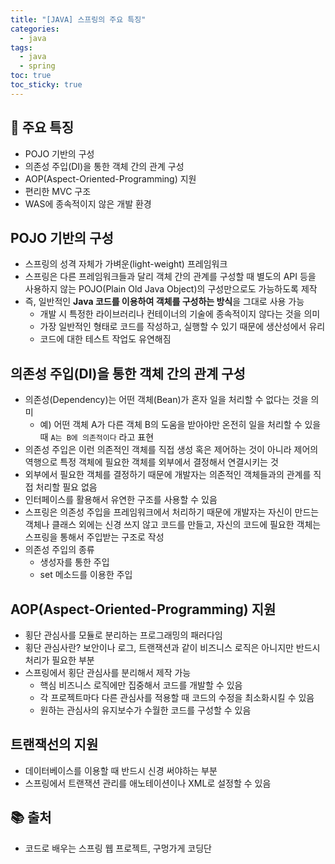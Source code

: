 ```yaml
---
title: "[JAVA] 스프링의 주요 특징"
categories:
  - java
tags:
  - java
  - spring
toc: true
toc_sticky: true
---
```

  
## 🔎 주요 특징
- POJO 기반의 구성
- 의존성 주입(DI)을 통한 객체 간의 관계 구성
- AOP(Aspect-Oriented-Programming) 지원
- 편리한 MVC 구조
- WAS에 종속적이지 않은 개발 환경

## POJO 기반의 구성
- 스프링의 성격 자체가 가벼운(light-weight) 프레임워크
- 스프링은 다른 프레임워크들과 달리 객체 간의 관계를 구성할 때 별도의 API 등을 사용하지 않는 POJO(Plain Old Java Object)의 구성만으로도 가능하도록 제작
- 즉, 일반적인 **Java 코드를 이용하여 객체를 구성하는 방식**을 그대로 사용 가능
  - 개발 시 특정한 라이브러리나 컨테이너의 기술에 종속적이지 않다는 것을 의미
  - 가장 일반적인 형태로 코드를 작성하고, 실행할 수 있기 때문에 생산성에서 유리
  - 코드에 대한 테스트 작업도 유연해짐

## 의존성 주입(DI)을 통한 객체 간의 관계 구성
- 의존성(Dependency)는 어떤 객체(Bean)가 혼자 일을 처리할 수 없다는 것을 의미
  - 예) 어떤 객체 A가 다른 객체 B의 도움을 받아야만 온전히 일을 처리할 수 있을 때 `A는 B에 의존적이다` 라고 표현
- 의존성 주입은 이런 의존적인 객체를 직접 생성 혹은 제어하는 것이 아니라 제어의 역행으로 특정 객체에 필요한 객체를 외부에서 결정해서 연결시키는 것
- 외부에서 필요한 객체를 결정하기 때문에 개발자는 의존적인 객체들과의 관계를 직접 처리할 필요 없음
- 인터페이스를 활용해서 유연한 구조를 사용할 수 있음
- 스프링은 의존성 주입을 프레임워크에서 처리하기 때문에 개발자는 자신이 만드는 객체나 클래스 외에는 신경 쓰지 않고 코드를 만들고, 자신의 코드에 필요한 객체는 스프링을 통해서 주입받는 구조로 작성
- 의존성 주입의 종류
  - 생성자를 통한 주입
  - set 메소드를 이용한 주입

## AOP(Aspect-Oriented-Programming) 지원
- 횡단 관심사를 모듈로 분리하는 프로그래밍의 패러다임
- 횡단 관심사란? 보안이나 로그, 트랜잭션과 같이 비즈니스 로직은 아니지만 반드시 처리가 필요한 부분
- 스프링에서 횡단 관심사를 분리해서 제작 가능
  - 핵심 비즈니스 로직에만 집중해서 코드를 개발할 수 있음
  - 각 프로젝트마다 다른 관심사를 적용할 때 코드의 수정을 최소화시킬 수 있음
  - 원하는 관심사의 유지보수가 수월한 코드를 구성할 수 있음

## 트랜잭선의 지원
- 데이터베이스를 이용할 때 반드시 신경 써야하는 부분
- 스프링에서 트랜잭션 관리를 애노테이션이나 XML로 설정할 수 있음

## 📚 출처
- 코드로 배우는 스프링 웹 프로젝트, 구멍가게 코딩단
